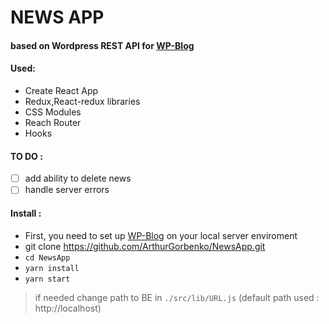 # NEWS APP
#### based on Wordpress REST API for [WP-Blog](https://github.com/ArthurGorbenko/WP-Blog)
#### Used: 
- Create React App 
- Redux,React-redux libraries
- CSS Modules
- Reach Router
- Hooks
#### TO DO :
- [ ] add ability to delete news
- [ ] handle server errors

#### Install :
- First, you need to set up [WP-Blog](https://github.com/ArthurGorbenko/WP-Blog) on your local server enviroment
- git clone https://github.com/ArthurGorbenko/NewsApp.git
- `cd NewsApp`
- `yarn install`
- `yarn start`
> if needed change path to BE in `./src/lib/URL.js` (default path used : http://localhost)

